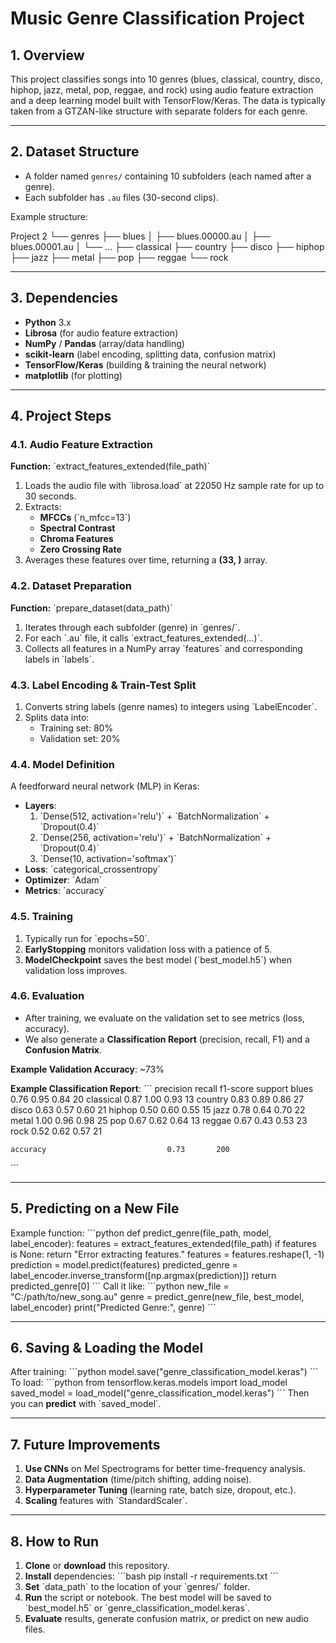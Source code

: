 # Music Genre Classification Project

## 1. Overview
This project classifies songs into 10 genres (blues, classical, country, disco, hiphop, jazz, metal, pop, reggae, and rock) using audio feature extraction and a deep learning model built with TensorFlow/Keras. The data is typically taken from a GTZAN-like structure with separate folders for each genre.

---

## 2. Dataset Structure
- A folder named `genres/` containing 10 subfolders (each named after a genre).
- Each subfolder has `.au` files (30-second clips).

Example structure:


Project 2 
└── genres 
├── blues 
│ ├── blues.00000.au │ ├── blues.00001.au │ └── ... 
├── classical 
├── country 
├── disco 
├── hiphop 
├── jazz 
├── metal 
├── pop 
├── reggae 
└── rock


---

## 3. Dependencies

- **Python** 3.x  
- **Librosa** (for audio feature extraction)  
- **NumPy** / **Pandas** (array/data handling)  
- **scikit-learn** (label encoding, splitting data, confusion matrix)  
- **TensorFlow/Keras** (building & training the neural network)  
- **matplotlib** (for plotting)

---

## 4. Project Steps

### 4.1. Audio Feature Extraction
**Function:** \`extract_features_extended(file_path)\`
1. Loads the audio file with \`librosa.load\` at 22050 Hz sample rate for up to 30 seconds.
2. Extracts:
   - **MFCCs** (\`n_mfcc=13\`)
   - **Spectral Contrast**
   - **Chroma Features**
   - **Zero Crossing Rate**
3. Averages these features over time, returning a **(33, )** array.

### 4.2. Dataset Preparation
**Function:** \`prepare_dataset(data_path)\`
1. Iterates through each subfolder (genre) in \`genres/\`.
2. For each \`.au\` file, it calls \`extract_features_extended(...)\`.
3. Collects all features in a NumPy array \`features\` and corresponding labels in \`labels\`.

### 4.3. Label Encoding & Train-Test Split
1. Converts string labels (genre names) to integers using \`LabelEncoder\`.
2. Splits data into:
   - Training set: 80%
   - Validation set: 20%

### 4.4. Model Definition
A feedforward neural network (MLP) in Keras:
- **Layers**:
  1. \`Dense(512, activation='relu')\` + \`BatchNormalization\` + \`Dropout(0.4)\`
  2. \`Dense(256, activation='relu')\` + \`BatchNormalization\` + \`Dropout(0.4)\`
  3. \`Dense(10, activation='softmax')\`
- **Loss**: \`categorical_crossentropy\`
- **Optimizer**: \`Adam\`
- **Metrics**: \`accuracy\`

### 4.5. Training
1. Typically run for \`epochs=50\`.
2. **EarlyStopping** monitors validation loss with a patience of 5.
3. **ModelCheckpoint** saves the best model (\`best_model.h5\`) when validation loss improves.

### 4.6. Evaluation
- After training, we evaluate on the validation set to see metrics (loss, accuracy).
- We also generate a **Classification Report** (precision, recall, F1) and a **Confusion Matrix**.

**Example Validation Accuracy**: ~73%

**Example Classification Report**:
\`\`\`
              precision    recall  f1-score   support
       blues       0.76      0.95      0.84        20
   classical       0.87      1.00      0.93        13
     country       0.83      0.89      0.86        27
       disco       0.63      0.57      0.60        21
      hiphop       0.50      0.60      0.55        15
        jazz       0.78      0.64      0.70        22
       metal       1.00      0.96      0.98        25
         pop       0.67      0.62      0.64        13
      reggae       0.67      0.43      0.53        23
        rock       0.52      0.62      0.57        21

    accuracy                           0.73       200
\`\`\`

---

## 5. Predicting on a New File
Example function:
\`\`\`python
def predict_genre(file_path, model, label_encoder):
    features = extract_features_extended(file_path)
    if features is None:
        return "Error extracting features."
    features = features.reshape(1, -1)
    prediction = model.predict(features)
    predicted_genre = label_encoder.inverse_transform([np.argmax(prediction)])
    return predicted_genre[0]
\`\`\`
Call it like:
\`\`\`python
new_file = "C:/path/to/new_song.au"
genre = predict_genre(new_file, best_model, label_encoder)
print("Predicted Genre:", genre)
\`\`\`

---

## 6. Saving & Loading the Model
After training:
\`\`\`python
model.save("genre_classification_model.keras")
\`\`\`
To load:
\`\`\`python
from tensorflow.keras.models import load_model
saved_model = load_model("genre_classification_model.keras")
\`\`\`
Then you can **predict** with \`saved_model\`.

---

## 7. Future Improvements
1. **Use CNNs** on Mel Spectrograms for better time-frequency analysis.
2. **Data Augmentation** (time/pitch shifting, adding noise).
3. **Hyperparameter Tuning** (learning rate, batch size, dropout, etc.).
4. **Scaling** features with \`StandardScaler\`.

---

## 8. How to Run
1. **Clone** or **download** this repository.
2. **Install** dependencies:
   \`\`\`bash
   pip install -r requirements.txt
   \`\`\`
3. **Set** \`data_path\` to the location of your \`genres/\` folder.
4. **Run** the script or notebook. The best model will be saved to \`best_model.h5\` or \`genre_classification_model.keras\`.
5. **Evaluate** results, generate confusion matrix, or predict on new audio files.


```python

```

